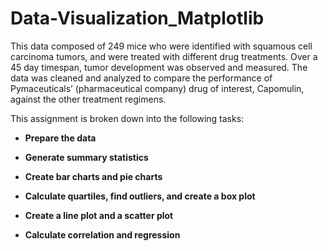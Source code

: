 # Data-Visualization_Matplotlib



This data composed of 249 mice who were identified with squamous cell carcinoma tumors, and were treated with different drug treatments. Over a 45 day timespan, tumor development was observed and measured. The data was cleaned and analyzed to compare the performance of Pymaceuticals’ (pharmaceutical company) drug of interest, Capomulin, against the other treatment regimens.



This assignment is broken down into the following tasks:

- **Prepare the data**

- **Generate summary statistics**

- **Create bar charts and pie charts**

- **Calculate quartiles, find outliers, and create a box plot**

- **Create a line plot and a scatter plot**

- **Calculate correlation and regression**
